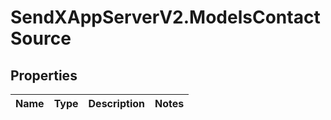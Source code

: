 # SendXAppServerV2.ModelsContactSource

## Properties
Name | Type | Description | Notes
------------ | ------------- | ------------- | -------------


